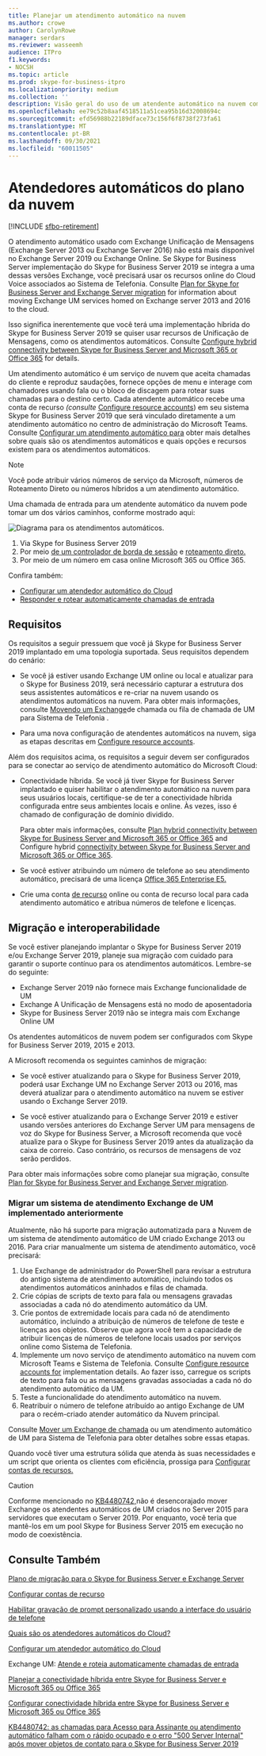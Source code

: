 ```yaml
---
title: Planejar um atendimento automático na nuvem
ms.author: crowe
author: CarolynRowe
manager: serdars
ms.reviewer: wasseemh
audience: ITPro
f1.keywords:
- NOCSH
ms.topic: article
ms.prod: skype-for-business-itpro
ms.localizationpriority: medium
ms.collection: ''
description: Visão geral do uso de um atendente automático na nuvem com Skype for Business Server 2019
ms.openlocfilehash: ee79c52b8aaf4518511a51cea95b16d32008694c
ms.sourcegitcommit: efd56988b22189dface73c156f6f8738f273fa61
ms.translationtype: MT
ms.contentlocale: pt-BR
ms.lasthandoff: 09/30/2021
ms.locfileid: "60011505"
---
```

# <a name="plan-cloud-auto-attendants"></a>Atendedores automáticos do plano da nuvem

[!INCLUDE [sfbo-retirement](../../Hub/includes/sfbo-retirement.md)]

O atendimento automático usado com Exchange Unificação de Mensagens (Exchange Server 2013 ou Exchange Server 2016) não está mais disponível no Exchange Server 2019 ou Exchange Online. Se Skype for Business Server implementação do Skype for Business Server 2019 se integra a uma dessas versões Exchange, você precisará usar os recursos online do Cloud Voice associados ao Sistema de Telefonia. Consulte [Plan for Skype for Business Server and Exchange Server migration](plan-um-migration.md) for information about moving Exchange UM services homed on Exchange server 2013 and 2016 to the cloud.

Isso significa inerentemente que você terá uma implementação híbrida do Skype for Business Server 2019 se quiser usar recursos de Unificação de Mensagens, como os atendimentos automáticos. Consulte [Configure hybrid connectivity between Skype for Business Server and Microsoft 365 or Office 365](configure-hybrid-connectivity.md) for details.

Um atendimento automático é um serviço de nuvem que aceita chamadas do cliente e reproduz saudações, fornece opções de menu e interage com chamadores usando fala ou o bloco de discagem para rotear suas chamadas para o destino certo. Cada atendente automático recebe uma conta de recurso *(consulte* [Configure resource accounts](configure-onprem-ra.md)) em seu sistema Skype for Business Server 2019 que será vinculado diretamente a um atendimento automático no centro de administração do Microsoft Teams. Consulte [Configurar um atendimento automático para](/microsoftteams/create-a-phone-system-auto-attendant) obter mais detalhes sobre quais são os atendimentos automáticos e quais opções e recursos existem para os atendimentos automáticos.

> [!NOTE]
> Você pode atribuir vários números de serviço da Microsoft, números de Roteamento Direto ou números híbridos a um atendimento automático.

Uma chamada de entrada para um atendente automático da nuvem pode tomar um dos vários caminhos, conforme mostrado aqui:

![Diagrama para os atendimentos automáticos.](../../SfBServer2019/media/AA-plan-concept.png)

1. Via Skype for Business Server 2019
2. Por meio [de um controlador de borda de sessão](/MicrosoftTeams/direct-routing-border-controllers) e [roteamento direto.](/microsoftteams/direct-routing-plan-media-bypass)
3. Por meio de um número em casa online Microsoft 365 ou Office 365.

Confira também:

- [Configurar um atendedor automático do Cloud](/microsoftteams/create-a-phone-system-auto-attendant)
- [Responder e rotear automaticamente chamadas de entrada](/exchange/voice-mail-unified-messaging/automatically-answer-and-route-calls/automatically-answer-and-route-calls)

## <a name="requirements"></a>Requisitos

Os requisitos a seguir pressuem que você já Skype for Business Server 2019 implantado em uma topologia suportada.  Seus requisitos dependem do cenário:

- Se você já estiver usando Exchange UM online ou local e atualizar para o Skype for Business 2019, será necessário capturar a estrutura dos seus assistentes automáticos e re-criar na nuvem usando os atendimentos automáticos na nuvem. Para obter mais informações, consulte [Movendo um Exchange](configure-onprem-ra.md#moving-an-exchange-um-auto-attendant-or-call-queue-to-phone-system)de chamada ou fila de chamada de UM para Sistema de Telefonia .

- Para uma nova configuração de atendentes automáticos na nuvem, siga as etapas descritas em  [Configure resource accounts](configure-onprem-ra.md).

Além dos requisitos acima, os requisitos a seguir devem ser configurados para se conectar ao serviço de atendimento automático do Microsoft Cloud:

- Conectividade híbrida. Se você já tiver Skype for Business Server implantado e quiser habilitar o atendimento automático na nuvem para seus usuários locais, certifique-se de ter a conectividade híbrida configurada entre seus ambientes locais e online. Às vezes, isso é chamado de configuração de domínio dividido.

   Para obter mais informações, consulte [Plan hybrid connectivity between Skype for Business Server and Microsoft 365 or Office 365](plan-hybrid-connectivity.md) and Configure hybrid [connectivity between Skype for Business Server and Microsoft 365 or Office 365](configure-hybrid-connectivity.md).

- Se você estiver atribuindo um número de telefone ao seu atendimento automático, precisará de uma licença [Office 365 Enterprise E5.](../../SfbOnline/skype-for-business-and-microsoft-teams-add-on-licensing/license-options-based-on-your-plan/office-365-enterprise-e5-with-audio-conferencing.md)
- Crie uma conta [de recurso](/MicrosoftTeams/manage-resource-accounts) [](configure-onprem-ra.md) online ou conta de recurso local para cada atendimento automático e atribua números de telefone e licenças. 

## <a name="migration-and-interoperability"></a>Migração e interoperabilidade

Se você estiver planejando implantar o Skype for Business Server 2019 e/ou Exchange Server 2019, planeje sua migração com cuidado para garantir o suporte contínuo para os atendimentos automáticos. Lembre-se do seguinte:

- Exchange Server 2019 não fornece mais Exchange funcionalidade de UM
- Exchange A Unificação de Mensagens está no modo de aposentadoria
- Skype for Business Server 2019 não se integra mais com Exchange Online UM

Os atendentes automáticos de nuvem podem ser configurados com Skype for Business Server 2019, 2015 e 2013.

A Microsoft recomenda os seguintes caminhos de migração:

- Se você estiver atualizando para o Skype for Business Server 2019, poderá usar Exchange UM no Exchange Server 2013 ou 2016, mas deverá atualizar para o atendimento automático na nuvem se estiver usando o Exchange Server 2019.

- Se você estiver atualizando para o Exchange Server 2019 e estiver usando versões anteriores do Exchange Server UM para mensagens de voz do Skype for Business Server, a Microsoft recomenda que você atualize para o Skype for Business Server 2019 antes da atualização da caixa de correio.  Caso contrário, os recursos de mensagens de voz serão perdidos.

Para obter mais informações sobre como planejar sua migração, consulte [Plan for Skype for Business Server and Exchange Server migration](plan-um-migration.md).

### <a name="migrating-a-previously-implemented-exchange-um-auto-attendant-system"></a>Migrar um sistema de atendimento Exchange de UM implementado anteriormente

Atualmente, não há suporte para migração automatizada para a Nuvem de um sistema de atendimento automático de UM criado Exchange 2013 ou 2016. Para criar manualmente um sistema de atendimento automático, você precisará:

1. Use Exchange de administrador do PowerShell para revisar a estrutura do antigo sistema de atendimento automático, incluindo todos os atendimentos automáticos aninhados e filas de chamada.  
2. Crie cópias de scripts de texto para fala ou mensagens gravadas associadas a cada nó do atendimento automático da UM.
3. Crie pontos de extremidade locais para cada nó de atendimento automático, incluindo a atribuição de números de telefone de teste e licenças aos objetos. Observe que agora você tem a capacidade de atribuir licenças de números de telefone locais usados por serviços online como Sistema de Telefonia.
4. Implemente um novo serviço de atendimento automático na nuvem com Microsoft Teams e Sistema de Telefonia. Consulte [Configure resource accounts for](configure-onprem-ra.md) implementation details. Ao fazer isso, carregue os scripts de texto para fala ou as mensagens gravadas associadas a cada nó do atendimento automático da UM.
5. Teste a funcionalidade do atendimento automático na nuvem.
6. Reatribuir o número de telefone atribuído ao antigo Exchange de UM para o recém-criado atender automático da Nuvem principal.

Consulte [Mover um Exchange de chamada](configure-onprem-ra.md#moving-an-exchange-um-auto-attendant-or-call-queue-to-phone-system) ou um atendimento automático de UM para Sistema de Telefonia para obter detalhes sobre essas etapas.

Quando você tiver uma estrutura sólida que atenda às suas necessidades e um script que orienta os clientes com eficiência, prossiga para [Configurar contas de recursos.](configure-onprem-ra.md)

> [!CAUTION]
> Conforme mencionado no [KB4480742,](https://support.microsoft.com/help/4480742/call-failures-and-500-server-internal-error-after-migration-to-2019)não é desencorajado mover Exchange os atendentes automáticos de UM criados no Server 2015 para servidores que executam o Server 2019. Por enquanto, você teria que mantê-los em um pool Skype for Business Server 2015 em execução no modo de coexistência.

## <a name="see-also"></a>Consulte Também

[Plano de migração para o Skype for Business Server e Exchange Server](plan-um-migration.md)

[Configurar contas de recurso](configure-onprem-ra.md)

[Habilitar gravação de prompt personalizado usando a interface do usuário de telefone](/exchange/voice-mail-unified-messaging/greetings-announcements-menus-and-prompts/enable-custom-prompt-recording)

[Quais são os atendedores automáticos do Cloud?](/SkypeForBusiness/what-is-phone-system-in-office-365/what-are-phone-system-auto-attendants)

[Configurar um atendedor automático do Cloud](/microsoftteams/create-a-phone-system-auto-attendant)

Exchange UM: [Atende e roteia automaticamente chamadas de entrada](/exchange/voice-mail-unified-messaging/automatically-answer-and-route-calls/automatically-answer-and-route-calls)

[Planejar a conectividade híbrida entre Skype for Business Server e Microsoft 365 ou Office 365](plan-hybrid-connectivity.md)

[Configurar conectividade híbrida entre Skype for Business Server e Microsoft 365 ou Office 365](configure-hybrid-connectivity.md)

[KB4480742: as chamadas para Acesso para Assinante ou atendimento automático falham com o rápido ocupado e o erro "500 Server Internal" após mover objetos de contato para o Skype for Business Server 2019](https://support.microsoft.com/help/4480742/call-failures-and-500-server-internal-error-after-migration-to-2019)
